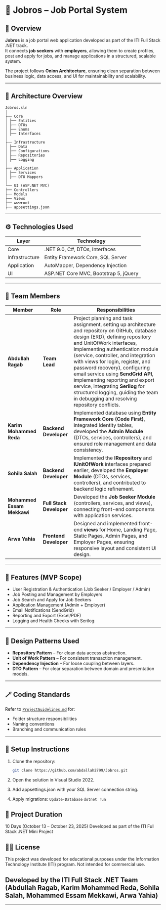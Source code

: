 # 💼 Jobros – Job Portal System

## 📖 Overview
**Jobros** is a job portal web application developed as part of the ITI Full Stack .NET track.  
It connects **job seekers** with **employers**, allowing them to create profiles, post and apply for jobs, and manage applications in a structured, scalable system.

The project follows **Onion Architecture**, ensuring clean separation between business logic, data access, and UI for maintainability and scalability.

---

## 🧱 Architecture Overview

```
Jobros.sln
│
├── Core
│ ├── Entities
│ ├── DTOs
│ ├── Enums
│ ├── Interfaces
│
├── Infrastructure
│ ├── Data
│ ├── Configurations
│ ├── Repositories
│ ├── Logging
│
├── Application
│ ├── Services
│ ├── DTO Mappers
│
└── UI (ASP.NET MVC)
├── Controllers
├── Models
├── Views
├── wwwroot
├── appsettings.json
```

---

## ⚙️ Technologies Used

| Layer | Technology |
|--------|-------------|
| Core | .NET 9.0, C#, DTOs, Interfaces |
| Infrastructure | Entity Framework Core, SQL Server |
| Application | AutoMapper, Dependency Injection |
| UI | ASP.NET Core MVC, Bootstrap 5, jQuery |

---

## 👥 Team Members

| Member | Role | Responsibilities |
|--------|------|------------------|
| **Abdullah Ragab** | **Team Lead** | Project planning and task assignment, setting up architecture and repository on GitHub, database design (ERD), defining repository and UnitOfWork interfaces, implementing authentication module (service, controller, and integration with views for login, register, and password recovery), configuring email service using **SendGrid API**, implementing reporting and export service, integrating **Serilog** for structured logging, guiding the team in debugging and resolving repository conflicts. |
| **Karim Mohammed Reda** | **Backend Developer** | Implemented database using **Entity Framework Core (Code First)**, integrated Identity tables, developed the **Admin Module** (DTOs, services, controllers), and ensured role management and data consistency. |
| **Sohila Salah** | **Backend Developer** | Implemented the **IRepository** and **IUnitOfWork** interfaces prepared earlier, developed the **Employer Module** (DTOs, services, controllers), and contributed to backend logic refinement. |
| **Mohammed Essam Mekkawi** | **Full Stack Developer** | Developed the **Job Seeker Module** (controllers, services, and views), connecting front-end components with application services. |
| **Arwa Yahia** | **Frontend Developer** | Designed and implemented front-end **views** for Home, Landing Page, Static Pages, Admin Pages, and Employer Pages, ensuring responsive layout and consistent UI design. |

---

## 🚀 Features (MVP Scope)

- User Registration & Authentication (Job Seeker / Employer / Admin)
- Job Posting and Management by Employers
- Job Search and Apply for Job Seekers
- Application Management (Admin + Employer)
- Email Notifications (SendGrid)
- Reporting and Export (Excel/PDF)
- Logging and Health Checks with Serilog

---

## 🧩 Design Patterns Used
- **Repository Pattern** – For clean data access abstraction.  
- **Unit of Work Pattern** – For consistent transaction management.  
- **Dependency Injection** – For loose coupling between layers.  
- **DTO Pattern** – For clear separation between domain and presentation models.

---

## 🪄 Coding Standards
Refer to [`ProjectGuidelines.md`](./ProjectGuidelines.md) for:
- Folder structure responsibilities  
- Naming conventions  
- Branching and communication rules  

---

## 🧰 Setup Instructions

1. Clone the repository:
   ```bash
   git clone https://github.com/abdallah2799/Jobros.git
2. Open the solution in Visual Studio 2022.

3. Add appsettings.json with your SQL Server connection string.

4. Apply migrations:
   `Update-Database`
   `dotnet run`

## 📅 Project Duration

10 Days (October 13 – October 23, 2025)
Developed as part of the ITI Full Stack .NET Mini Project

## 🧑‍💻 License

This project was developed for educational purposes under the Information Technology Institute (ITI) program.
Not intended for commercial use.

## Developed by the ITI Full Stack .NET Team (Abdullah Ragab, Karim Mohammed Reda, Sohila Salah, Mohammed Essam Mekkawi, Arwa Yahia)

---